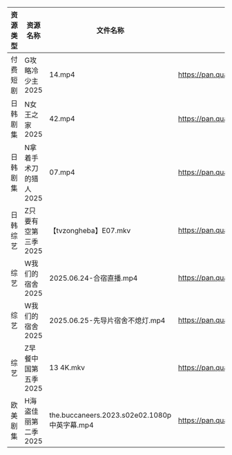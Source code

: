 | 资源类型 | 资源名称          | 文件名称                                     | 分享链接                                | 更新时间                |
| ---- | ------------- | ---------------------------------------- | ----------------------------------- | ------------------- |
| 付费短剧 | G攻略冷少主2025    | 14.mp4                                   | https://pan.quark.cn/s/1914edeeaf5d | 2025-06-25 16:22:59 |
| 日韩剧集 | N女王之家2025     | 42.mp4                                   | https://pan.quark.cn/s/a85463f38f49 | 2025-06-25 16:29:39 |
| 日韩剧集 | N拿着手术刀的猎人2025 | 07.mp4                                   | https://pan.quark.cn/s/425671cbfbc3 | 2025-06-25 01:28:58 |
| 日韩综艺 | Z只要有空第三季2025  | 【tvzongheba】E07.mkv                      | https://pan.quark.cn/s/3cb5aefd31a4 | 2025-06-25 16:42:10 |
| 综艺   | W我们的宿舍2025    | 2025.06.24-合宿直播.mp4                      | https://pan.quark.cn/s/f9a388d84b7d | 2025-06-25 16:41:25 |
| 综艺   | W我们的宿舍2025    | 2025.06.25-先导片宿舍不熄灯.mp4                  | https://pan.quark.cn/s/f9a388d84b7d | 2025-06-25 16:41:28 |
| 综艺   | Z早餐中国第五季2025  | 13 4K.mkv                                | https://pan.quark.cn/s/8bf6a96b483b | 2025-06-25 16:38:31 |
| 欧美剧集 | H海盗佳丽第二季2025  | the.buccaneers.2023.s02e02.1080p中英字幕.mp4 | https://pan.quark.cn/s/f105070abaee | 2025-06-25 16:24:18 |
